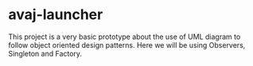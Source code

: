 # avaj-launcher

This project is a very basic prototype about the use of UML diagram to follow object oriented design patterns.
Here we will be using Observers, Singleton and Factory.
